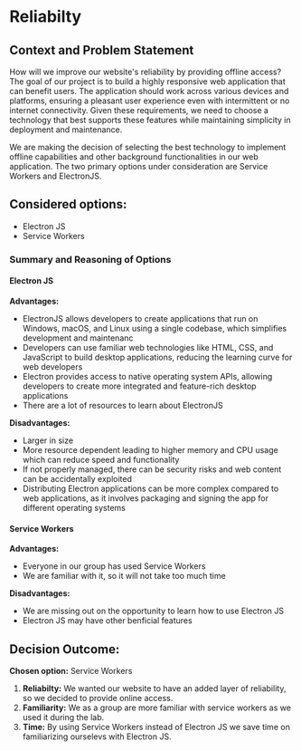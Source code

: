 # Reliabilty

## Context and Problem Statement
How will we improve our website's reliability by providing offline access? The goal of our project is to build a highly responsive web application that can benefit users. The application should work across various devices and platforms, ensuring a pleasant user experience even with intermittent or no internet connectivity. Given these requirements, we need to choose a technology that best supports these features while maintaining simplicity in deployment and maintenance.  

We are making the decision of selecting the best technology to implement offline capabilities and other background functionalities in our web application. The two primary options under consideration are Service Workers and ElectronJS.

## Considered options:
- Electron JS
- Service Workers

### Summary and Reasoning of Options

#### Electron JS

**Advantages:**  
- ElectronJS allows developers to create applications that run on Windows, macOS, and Linux using a single codebase, which simplifies development and maintenanc
- Developers can use familiar web technologies like HTML, CSS, and JavaScript to build desktop applications, reducing the learning curve for web developers
- Electron provides access to native operating system APIs, allowing developers to create more integrated and feature-rich desktop applications
- There are a lot of resources to learn about ElectronJS


**Disadvantages:**  
- Larger in size
- More resource dependent leading to higher memory and CPU usage which can reduce speed and functionality
- If not properly managed, there can be security risks and web content can be accidentally exploited
- Distributing Electron applications can be more complex compared to web applications, as it involves packaging and signing the app for different operating systems

#### Service Workers

**Advantages:** 
- Everyone in our group has used Service Workers
- We are familiar with it, so it will not take too much time

**Disadvantages:**
-  We are missing out on the opportunity to learn how to use Electron JS
-  Electron JS may have other benficial features
## Decision Outcome:
**Chosen option:** Service Workers
1. **Reliabilty:** We wanted our website to have an added layer of reliability, so we decided to provide online access.
2. **Familiarity:** We as a group are more familiar with service workers as we used it during the lab.
3. **Time:** By using Service Workers instead of Electron JS we save time on familiarizing ourselevs with Electron JS.


